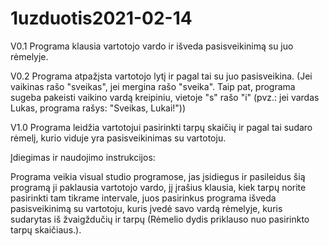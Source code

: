 # 1uzduotis2021-02-14

V0.1 Programa klausia vartotojo vardo ir išveda pasisveikinimą su juo rėmelyje.

V0.2 Programa atpažįsta vartotojo lytį ir pagal tai su juo pasisveikina. (Jei vaikinas rašo "sveikas", jei mergina rašo "sveika". Taip pat, programa sugeba pakeisti vaikino vardą kreipiniu, vietoje "s" rašo "i" (pvz.: jei vardas Lukas, programa rašys: "Sveikas, Lukai!"))

V1.0 Programa leidžia vartotojui pasirinkti tarpų skaičių ir pagal tai sudaro rėmelį, kurio viduje yra pasisveikinimas su vartotoju.

Įdiegimas ir naudojimo instrukcijos:

Programa veikia visual studio programose, jas įsidiegus ir pasileidus šią programą ji paklausia vartotojo vardo, jį įrašius klausia, kiek tarpų norite pasirinkti tam tikrame intervale, juos pasirinkus programa išveda pasisveikinimą su vartotoju, kuris įvedė savo vardą rėmelyje, kuris sudarytas iš žvaigždučių ir tarpų (Rėmelio dydis priklauso nuo pasirinkto tarpų skaičiaus.).
